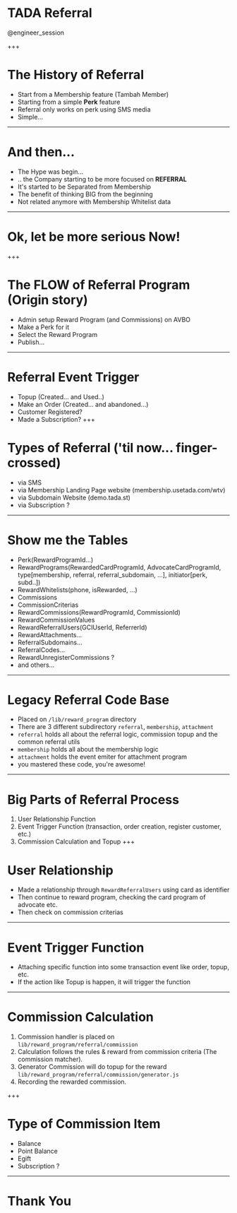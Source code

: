 # TADA Referral
@engineer_session

+++
# The History of Referral
- Start from a Membership feature (Tambah Member)
- Starting from a simple **Perk** feature
- Referral only works on perk using SMS media
- Simple...
---
# And then...
- The Hype was begin...
- .. the Company starting to be more focused on **REFERRAL**
- It's started to be Separated from Membership
- The benefit of thinking BIG from the beginning
- Not related anymore with Membership Whitelist data
---
# Ok, let be more serious Now!
+++
# The FLOW of Referral Program (Origin story)
- Admin setup Reward Program (and Commissions) on AVBO
- Make a Perk for it
- Select the Reward Program 
- Publish...
---
# Referral Event Trigger
- Topup (Created... and Used..)
- Make an Order (Created... and abandoned...)
- Customer Registered?
- Made a Subscription?
+++
# Types of Referral ('til now... finger-crossed)
- via SMS
- via Membership Landing Page website (membership.usetada.com/wtv)
- via Subdomain Website (demo.tada.st)
- via Subscription ?
---
# Show me the Tables
- Perk(RewardProgramId...)
- RewardPrograms(RewardedCardProgramId, AdvocateCardProgramId, type[membership, referral, referral_subdomain, ...], initiator[perk, subd..])
- RewardWhitelists(phone, isRewarded, ...)
- Commissions
- CommissionCriterias
- RewardCommissions(RewardProgramId, CommissionId)
- RewardCommissionValues
- RewardReferralUsers(GCIUserId, ReferrerId)
- RewardAttachments...
- ReferralSubdomains...
- ReferralCodes...
- RewardUnregisterCommissions ?
- and others...
--- 
# Legacy Referral Code Base
- Placed on `/lib/reward_program` directory
- There are 3 different subdirectory `referral`, `membership`, `attachment`
- `referral` holds all about the referral logic, commission topup and the common referral utils
- `membership` holds all about the membership logic
- `attachment` holds the event emiter for attachment program
- you mastered these code, you're awesome!
---
# Big Parts of Referral Process
1. User Relationship Function
2. Event Trigger Function (transaction, order creation, register customer, etc.)
3. Commission Calculation and Topup
+++
# User Relationship
- Made a relationship through `RewardReferralUsers` using card as identifier
- Then continue to reward program, checking the card program of advocate etc.
- Then check on commission criterias
---
# Event Trigger Function
- Attaching specific function into some transaction event like order, topup, etc.
- If the action like Topup is happen, it will trigger the function
---
# Commission Calculation
1. Commission handler is placed on `lib/reward_program/referral/commission`
2. Calculation follows the rules & reward from commission criteria (The commission matcher).
3. Generator Commission will do topup for the reward `lib/reward_program/referral/commission/generator.js`
4. Recording the rewarded commission.

+++
# Type of Commission Item
- Balance
- Point Balance
- Egift
- Subscription ?

---
# Thank You
